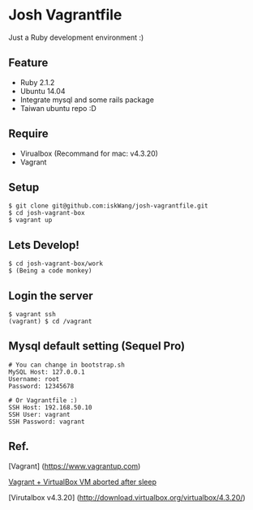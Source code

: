 # Josh Vagrantfile

Just a Ruby development environment :)

## Feature
* Ruby 2.1.2
* Ubuntu 14.04
* Integrate mysql and some rails package
* Taiwan ubuntu repo :D

## Require
* Virualbox (Recommand for mac: v4.3.20)
* Vagrant


##  Setup
	$ git clone git@github.com:iskWang/josh-vagrantfile.git
	$ cd josh-vagrant-box
	$ vagrant up

## Lets Develop!
	$ cd josh-vagrant-box/work
	$ (Being a code monkey)
	
## Login the server
	$ vagrant ssh
	(vagrant) $ cd /vagrant
	
## Mysql default setting (Sequel Pro)
	# You can change in bootstrap.sh 
	MySQL Host: 127.0.0.1
	Username: root
	Password: 12345678

	# Or Vagrantfile :)
	SSH Host: 192.168.50.10
	SSH User: vagrant
	SSH Password: vagrant

## Ref.
[Vagrant] (https://www.vagrantup.com)

[Vagrant + VirtualBox VM aborted after sleep](http://stackoverflow.com/questions/28524815/vagrant-virtualbox-vm-aborted-after-sleep)

[Virutalbox v4.3.20] (http://download.virtualbox.org/virtualbox/4.3.20/)

	